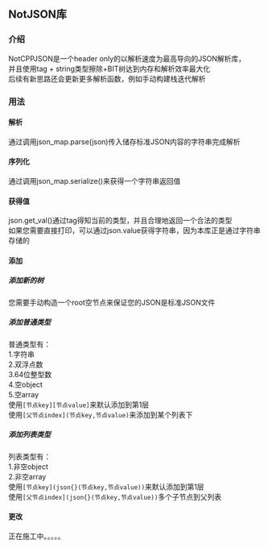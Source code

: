 ## NotJSON库
### 介绍
NotCPPJSON是一个header only的以解析速度为最高导向的JSON解析库， \
并且使用tag + string类型擦除+BIT树达到内存和解析效率最大化 \
后续有新思路还会更新更多解析函数，例如手动构建栈迭代解析
### 用法
#### 解析
通过调用json_map.parse(json)传入储存标准JSON内容的字符串完成解析
#### 序列化
通过调用json_map.serialize()来获得一个字符串返回值
#### 获得值
json.get_val()通过tag得知当前的类型，并且合理地返回一个合法的类型 \
如果您需要直接打印，可以通过json.value获得字符串，因为本库正是通过字符串存储的
#### 添加
##### 添加新的树
您需要手动构造一个root空节点来保证您的JSON是标准JSON文件
##### 添加普通类型
普通类型有：\
	1.字符串 \
	2.双浮点数 \
	3.64位整型数 \
	4.空object \
	5.空array \
使用`[节点key][节点value]`来默认添加到第1层 \
使用`[父节点index](节点key,节点value)`来添加到某个列表下 
##### 添加列表类型
列表类型有：\
	1.非空object \
	2.非空array	\
使用`[节点key](json{}(节点key,节点value))`来默认添加到第1层 \
使用`[父节点index](json{}(节点key,节点value))`多个子节点到父列表
#### 更改
正在施工中。。。。。